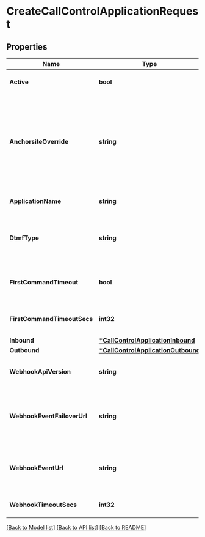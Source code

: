 # CreateCallControlApplicationRequest

## Properties
Name | Type | Description | Notes
------------ | ------------- | ------------- | -------------
**Active** | **bool** | Specifies whether the connection can be used. | [optional] [default to true]
**AnchorsiteOverride** | **string** | &lt;code&gt;Latency&lt;/code&gt; directs Telnyx to route media through the site with the lowest round-trip time to the user&#x27;s connection. Telnyx calculates this time using ICMP ping messages. This can be disabled by specifying a site to handle all media.  | [optional] [default to ANCHORSITE_OVERRIDE.LATENCY]
**ApplicationName** | **string** | A user-assigned name to help manage the application. | [default to null]
**DtmfType** | **string** | Sets the type of DTMF digits sent from Telnyx to this Connection. Note that DTMF digits sent to Telnyx will be accepted in all formats. | [optional] [default to DTMF_TYPE.RFC_2833]
**FirstCommandTimeout** | **bool** | Specifies whether calls to phone numbers associated with this connection should hangup after timing out. | [optional] [default to false]
**FirstCommandTimeoutSecs** | **int32** | Specifies how many seconds to wait before timing out a dial command. | [optional] [default to 30]
**Inbound** | [***CallControlApplicationInbound**](CallControlApplicationInbound.md) |  | [optional] [default to null]
**Outbound** | [***CallControlApplicationOutbound**](CallControlApplicationOutbound.md) |  | [optional] [default to null]
**WebhookApiVersion** | **string** | Determines which webhook format will be used, Telnyx API v1 or v2. | [optional] [default to WEBHOOK_API_VERSION.1_]
**WebhookEventFailoverUrl** | **string** | The failover URL where webhooks related to this connection will be sent if sending to the primary URL fails. Must include a scheme, such as &#x27;https&#x27;. | [optional] 
**WebhookEventUrl** | **string** | The URL where webhooks related to this connection will be sent. Must include a scheme, such as &#x27;https&#x27;. | [default to null]
**WebhookTimeoutSecs** | **int32** | Specifies how many seconds to wait before timing out a webhook. | [optional] [default to null]

[[Back to Model list]](../README.md#documentation-for-models) [[Back to API list]](../README.md#documentation-for-api-endpoints) [[Back to README]](../README.md)

